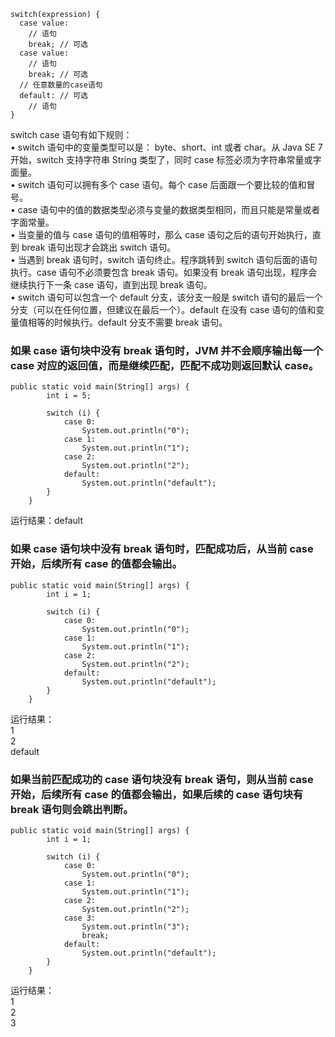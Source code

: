 ```
switch(expression) {
  case value:
    // 语句
    break; // 可选
  case value:
    // 语句
    break; // 可选
  // 任意数量的case语句
  default: // 可选
    // 语句
}
```
switch case 语句有如下规则：  
•	switch 语句中的变量类型可以是： byte、short、int 或者 char。从 Java SE 7 开始，switch 支持字符串 String 类型了，同时 case 标签必须为字符串常量或字面量。  
•	switch 语句可以拥有多个 case 语句。每个 case 后面跟一个要比较的值和冒号。  
•	case 语句中的值的数据类型必须与变量的数据类型相同，而且只能是常量或者字面常量。  
•	当变量的值与 case 语句的值相等时，那么 case 语句之后的语句开始执行，直到 break 语句出现才会跳出 switch 语句。  
•	当遇到 break 语句时，switch 语句终止。程序跳转到 switch 语句后面的语句执行。case 语句不必须要包含 break 语句。如果没有 break 语句出现，程序会继续执行下一条 case 语句，直到出现 break 语句。  
•	switch 语句可以包含一个 default 分支，该分支一般是 switch 语句的最后一个分支（可以在任何位置，但建议在最后一个）。default 在没有 case 语句的值和变量值相等的时候执行。default 分支不需要 break 语句。  

### 如果 case 语句块中没有 break 语句时，JVM 并不会顺序输出每一个 case 对应的返回值，而是继续匹配，匹配不成功则返回默认 case。
```
public static void main(String[] args) {
        int i = 5;

        switch (i) {
            case 0:
                System.out.println("0");
            case 1:
                System.out.println("1");
            case 2:
                System.out.println("2");
            default:
                System.out.println("default"); 
        }
    }
```
运行结果：default

### 如果 case 语句块中没有 break 语句时，匹配成功后，从当前 case 开始，后续所有 case 的值都会输出。
```
public static void main(String[] args) {
        int i = 1;

        switch (i) {
            case 0:
                System.out.println("0");
            case 1:
                System.out.println("1");
            case 2:
                System.out.println("2");
            default:
                System.out.println("default");
        }
    }
```
运行结果：  
1  
2  
default

### 如果当前匹配成功的 case 语句块没有 break 语句，则从当前 case 开始，后续所有 case 的值都会输出，如果后续的 case 语句块有 break 语句则会跳出判断。
```
public static void main(String[] args) {
        int i = 1;

        switch (i) {
            case 0:
                System.out.println("0");
            case 1:
                System.out.println("1");
            case 2:
                System.out.println("2");
            case 3:
                System.out.println("3");
                break;
            default:
                System.out.println("default");
        }
    }
```
运行结果：  
1  
2  
3  
